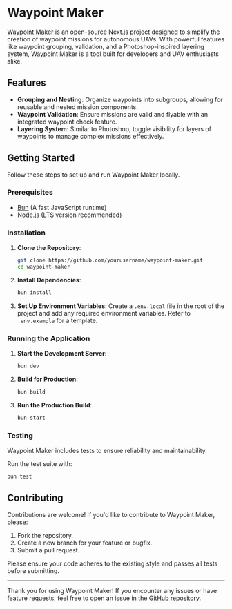 # Waypoint Maker

Waypoint Maker is an open-source Next.js project designed to simplify the creation of waypoint missions for autonomous UAVs. With powerful features like waypoint grouping, validation, and a Photoshop-inspired layering system, Waypoint Maker is a tool built for developers and UAV enthusiasts alike.

## Features

- **Grouping and Nesting**: Organize waypoints into subgroups, allowing for reusable and nested mission components.
- **Waypoint Validation**: Ensure missions are valid and flyable with an integrated waypoint check feature.
- **Layering System**: Similar to Photoshop, toggle visibility for layers of waypoints to manage complex missions effectively.

## Getting Started

Follow these steps to set up and run Waypoint Maker locally.

### Prerequisites

- [Bun](https://bun.sh) (A fast JavaScript runtime)
- Node.js (LTS version recommended)

### Installation

1. **Clone the Repository**:
   ```bash
   git clone https://github.com/yourusername/waypoint-maker.git
   cd waypoint-maker
   ```

2. **Install Dependencies**:
   ```bash
   bun install
   ```

3. **Set Up Environment Variables**:
   Create a `.env.local` file in the root of the project and add any required environment variables. Refer to `.env.example` for a template.

### Running the Application

1. **Start the Development Server**:
   ```bash
   bun dev
   ```

2. **Build for Production**:
   ```bash
   bun build
   ```

3. **Run the Production Build**:
   ```bash
   bun start
   ```

### Testing

Waypoint Maker includes tests to ensure reliability and maintainability.

Run the test suite with:
```bash
bun test
```

## Contributing

Contributions are welcome! If you'd like to contribute to Waypoint Maker, please:

1. Fork the repository.
2. Create a new branch for your feature or bugfix.
3. Submit a pull request.

Please ensure your code adheres to the existing style and passes all tests before submitting.

---

Thank you for using Waypoint Maker! If you encounter any issues or have feature requests, feel free to open an issue in the [GitHub repository](https://github.com/yourusername/waypoint-maker).
